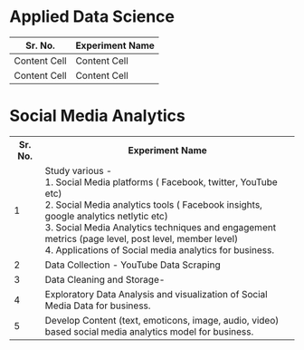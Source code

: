 # Applied Data Science 

Sr. No.       | Experiment Name
------------- | -------------
Content Cell  | Content Cell
Content Cell  | Content Cell


# Social Media Analytics

<table>
<tr>
<th>Sr. No. </th>
<th>Experiment Name</th>
</tr>
<tr>
<td>1</td>
<td>Study various -  </br> 1. Social Media platforms ( Facebook, twitter, YouTube etc)  </br>
2. Social Media analytics tools ( Facebook insights, google analytics netlytic etc)  </br>
3. Social Media Analytics techniques and engagement metrics (page level, post level, member level)  </br>
4. Applications of Social media analytics for business.</td>
</tr>
<tr>
<td>2</td>
<td>Data Collection - YouTube Data Scraping</td>
</tr>
<tr>
<td>3</td>
<td>Data Cleaning and Storage-</td>
</tr>
<tr>
<td>4</td>
<td>Exploratory Data Analysis and visualization of Social Media Data for business.</td>
</tr>
<tr>
<td>5</td>
<td>Develop Content (text, emoticons, image, audio, video) based social media analytics model for business. </td>
</tr>
</table>




